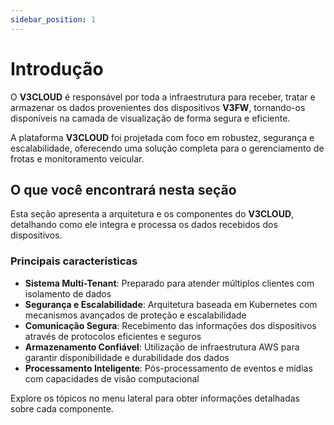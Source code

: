 ```yaml
---
sidebar_position: 1
---
```


# Introdução

O **V3CLOUD** é responsável por toda a infraestrutura para receber, tratar e armazenar os dados provenientes dos dispositivos **V3FW**, tornando-os disponíveis na camada de visualização de forma segura e eficiente.

A plataforma **V3CLOUD** foi projetada com foco em robustez, segurança e escalabilidade, oferecendo uma solução completa para o gerenciamento de frotas e monitoramento veicular.

## O que você encontrará nesta seção

Esta seção apresenta a arquitetura e os componentes do **V3CLOUD**, detalhando como ele integra e processa os dados recebidos dos dispositivos.

### Principais características

- **Sistema Multi-Tenant**: Preparado para atender múltiplos clientes com isolamento de dados
- **Segurança e Escalabilidade**: Arquitetura baseada em Kubernetes com mecanismos avançados de proteção e escalabilidade
- **Comunicação Segura**: Recebimento das informações dos dispositivos através de protocolos eficientes e seguros
- **Armazenamento Confiável**: Utilização de infraestrutura AWS para garantir disponibilidade e durabilidade dos dados
- **Processamento Inteligente**: Pós-processamento de eventos e mídias com capacidades de visão computacional

Explore os tópicos no menu lateral para obter informações detalhadas sobre cada componente. 